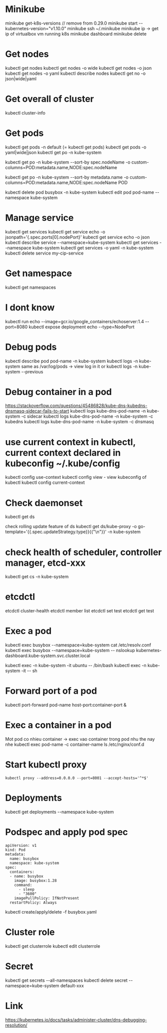 # Minikube
minikube get-k8s-versions // remove from 0.29.0
minikube start --kubernetes-version="v1.10.0"
minikube ssh
~/.minikube
minikube ip -> get ip of virtualbox vm running k8s
minikube dashboard
minikube delete

# Get nodes
kubectl get nodes
kubectl get nodes -o wide
kubectl get nodes -o json
kubectl get nodes -o yaml
kubectl describe nodes
kubectl get no -o json|wide|yaml

# Get overall of cluster
kubectl cluster-info

# Get pods
kubectl get pods -n default (= kubectl get pods)
kubectl get pods -o yaml|wide|json
kubectl get po -n kube-system

kubectl get po -n kube-system --sort-by spec.nodeName -o custom-columns=POD:metadata.name,NODE:spec.nodeName

kubectl get po -n kube-system --sort-by metadata.name -o custom-columns=POD:metadata.name,NODE:spec.nodeName
POD

kubectl delete pod busybox -n kube-system
kubectl edit pod pod-name --namespace kube-system

# Manage service
kubectl get services
kubectl get service echo -o jsonpath='{.spec.ports[0].nodePort}'
kubectl get service echo -o json
kubectl describe service --namespace=kube-system
kubectl get services --namespace kube-system
kubectl get services -o yaml -n kube-system
kubectl delete service my-cip-service

# Get namespace
kubectl get namespaces

# I dont know
kubectl run echo --image=gcr.io/google_containers/echoserver:1.4 --port=8080
kubectl expose deployment echo --type=NodePort

# Debug pods
kubectl describe pod pod-name -n kube-system
kubectl logs <pod-name> -n kube-system
same as
/var/log/pods -> view log in it
or
kubectl logs <pod-name> -n kube-system --previous

# Debug container in a pod
https://stackoverflow.com/questions/45486828/kube-dns-kubedns-dnsmasq-sidecar-fails-to-start
kubectl logs kube-dns-pod-name -n kube-system -c sidecar
kubectl logs kube-dns-pod-name -n kube-system -c kubedns
kubectl logs kube-dns-pod-name -n kube-system -c dnsmasq

# use current context in kubectl, current context declared in kubeconfig ~/.kube/config
kubectl config use-context
kubectl config view - view kubeconfig of kubectl
kubectl config current-context

# Check daemonset
kubectl get ds

check rolling update feature of ds
kubectl get ds/kube-proxy -o go-template='{{.spec.updateStrategy.type}}{{"\n"}}' -n kube-system

# check health of scheduler, controller manager, etcd-xxx
kubectl get cs -n kube-system

# etcdctl
etcdctl cluster-health
etcdctl member list
etcdctl set test
etcdctl get test

# Exec a pod
kubectl exec busybox --namespace=kube-system cat /etc/resolv.conf
kubectl exec busybox --namespace=kube-system -- nslookup kubernetes-dashboard.kube-system.svc.cluster.local

kubectl exec -n kube-system -it ubuntu -- /bin/bash
kubectl exec -n kube-system -it <pod-name> -- sh

# Forward port of a pod
kubectl port-forward pod-name host-port:container-port &

# Exec a container in a pod
Mot pod co nhieu container -> exec vao container trong pod nhu the nay nhe
kubectl exec pod-name -c container-name ls /etc/nginx/conf.d

# Start kubectl proxy
```
kubectl proxy --address=0.0.0.0 --port=8001 --accept-hosts='^*$'
```

# Deployments
kubectl get deployments  --namespace kube-system

# Podspec and apply pod spec
```
apiVersion: v1
kind: Pod
metadata:
  name: busybox
  namespace: kube-system
spec:
  containers:
  - name: busybox
    image: busybox:1.28
    command:
      - sleep
      - "3600"
    imagePullPolicy: IfNotPresent
  restartPolicy: Always
```
kubectl create/apply/delete -f busybox.yaml


# Cluster role
kubectl get clusterrole
kubectl edit clusterrole <clusterrole>

# Secret
kubectl get secrets --all-namespaces
kubectl delete secret --namespace=kube-system default-xxx

# Link
https://kubernetes.io/docs/tasks/administer-cluster/dns-debugging-resolution/
